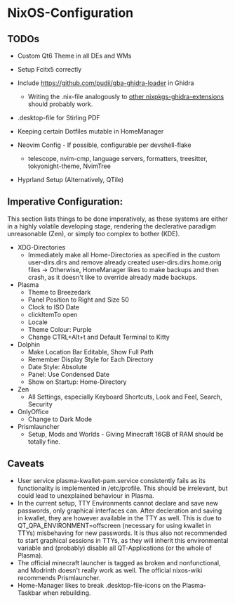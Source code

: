 # NixOS-Configuration

## TODOs

* Custom Qt6 Theme in all DEs and WMs
* Setup Fcitx5 correctly
* Include https://github.com/pudii/gba-ghidra-loader in Ghidra
   * Writing the .nix-file analogously to [other nixpkgs-ghidra-extensions](https://github.com/NixOS/nixpkgs/blob/nixos-24.11/pkgs/tools/security/ghidra/extensions/ghidra-golanganalyzerextension/default.nix#L18) should probably work.
* .desktop-file for Stirling PDF

* Keeping certain Dotfiles mutable in HomeManager
* Neovim Config - If possible, configurable per devshell-flake
    * telescope, nvim-cmp, language servers, formatters, treesitter, tokyonight-theme, NvimTree
* Hyprland Setup (Alternatively, QTile)


## Imperative Configuration:
This section lists things to be done imperatively, as these systems are either in a highly volatile developing stage, rendering the declerative paradigm unreasonable (Zen), or simply too complex to bother (KDE).

* XDG-Directories
    * Immediately make all Home-Directories as specified in the custom user-dirs.dirs and remove already created user-dirs.dirs.home.orig files -> Otherwise, HomeManager likes to make backups and then crash, as it doesn't like to override already made backups.
* Plasma
    * Theme to Breezedark
    * Panel Position to Right and Size 50
    * Clock to ISO Date
    * clickItemTo open
    * Locale
    * Theme Colour: Purple
    * Change CTRL+Alt+t and Default Terminal to Kitty
* Dolphin
    * Make Location Bar Editable, Show Full Path
    * Remember Display Style for Each Directory
    * Date Style: Absolute
    * Panel: Use Condensed Date
    * Show on Startup: Home-Directory
* Zen
    * All Settings, especially Keyboard Shortcuts, Look and Feel, Search, Security
* OnlyOffice
    * Change to Dark Mode
* Prismlauncher
    * Setup, Mods and Worlds - Giving Minecraft 16GB of RAM should be totally fine.

## Caveats
* User service plasma-kwallet-pam.service consistently fails as its functionality is implemented in /etc/profile. This should be irrelevant, but could lead to unexplained behaviour in Plasma.
* In the current setup, TTY Environments cannot declare and save new passwords, only graphical interfaces can. After decleration and saving in kwallet, they are however available in the TTY as well. This is due to QT\_QPA\_ENVIRONMENT=offscreen (necessary for using kwallet in TTYs) misbehaving for new passwords. It is thus also not recommended to start graphical sessions in TTYs, as they will inherit this environmental variable and (probably) disable all QT-Applications (or the whole of Plasma).
* The official minecraft launcher is tagged as broken and nonfunctional, and Modrinth doesn't really work as well. The official nixos-wiki recommends Prismlauncher.
* Home-Manager likes to break .desktop-file-icons on the Plasma-Taskbar when rebuilding.
